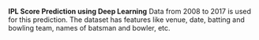 **IPL Score Prediction using Deep Learning**
Data from 2008 to 2017 is used for this prediction. The dataset has features like venue, date, batting and bowling team, names of batsman and bowler, etc. 
